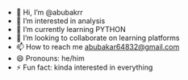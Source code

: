 - 👋 Hi, I’m @abubakrr
- 👀 I’m interested in analysis 
- 🌱 I’m currently learning PYTHON 
- 💞️ I’m looking to collaborate on learning platforms 
- 📫 How to reach me abubakar64832@gmail.com 
- 😄 Pronouns: he/him
- ⚡ Fun fact: kinda interested in everything 

<!---
abuabakrr/abuabakrr is a ✨ special ✨ repository because its `README.md` (this file) appears on your GitHub profile.
You can click the Preview link to take a look at your changes.
--->
